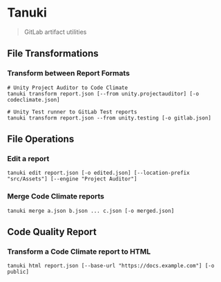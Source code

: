 # Tanuki
> GitLab artifact utilities

## File Transformations
### Transform between Report Formats
```shell
# Unity Project Auditor to Code Climate
tanuki transform report.json [--from unity.projectauditor] [-o codeclimate.json]

# Unity Test runner to GitLab Test reports
tanuki transform report.json --from unity.testing [-o gitlab.json]
```

## File Operations
### Edit a report
```shell
tanuki edit report.json [-o edited.json] [--location-prefix "src/Assets"] [--engine "Project Auditor"]
```

### Merge Code Climate reports
```shell
tanuki merge a.json b.json ... c.json [-o merged.json]
```

## Code Quality Report
### Transform a Code Climate report to HTML
```shell
tanuki html report.json [--base-url "https://docs.example.com"] [-o public] 
```
